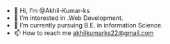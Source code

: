 - 👋 Hi, I’m @Akhil-Kumar-ks
- 👀 I’m interested in .Web Development.
- 🌱 I’m currently pursuing B.E. in information Science.
- 📫 How to reach me akhilkumarks22@gmail.com

<!---
Akhil-Kumar-ks/Akhil-Kumar-ks is a ✨ special ✨ repository because its `README.md` (this file) appears on your GitHub profile.
You can click the Preview link to take a look at your changes.
--->
